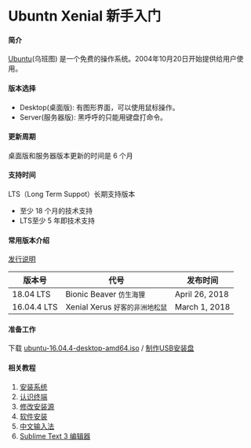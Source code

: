 # Ubuntn Xenial 新手入门

#### 简介

[Ubuntu](http://www.ubuntu.com/)(乌班图) 是一个免费的操作系统。2004年10月20日开始提供给用户使用。


#### 版本选择

* Desktop(桌面版): 有图形界面，可以使用鼠标操作。
* Server(服务器版): 黑呼呼的只能用键盘打命令。

#### 更新周期

桌面版和服务器版本更新的时间是 6 个月

#### 支持时间
LTS（Long Term Suppot）长期支持版本

* 至少 18 个月的技术支持
* LTS至少 5 年即技术支持

####  常用版本介绍

[发行说明](https://wiki.ubuntu.com/Releases)

版本号 | 代号| 发布时间
----------|------------------------------------------|---------------|
18.04 LTS | Bionic Beaver `仿生海狸` | April 26, 2018
16.04.4 LTS | Xenial Xerus `好客的非洲地松鼠` | March 1, 2018

#### 准备工作

下载 [ubuntu-16.04.4-desktop-amd64.iso](https://mirrors.tuna.tsinghua.edu.cn/ubuntu-releases/16.04.4/ubuntu-16.04.4-desktop-amd64.iso) / [制作USB安装盘](https://wiki.archlinux.org/index.php/USB_flash_installation_media_(%E7%AE%80%E4%BD%93%E4%B8%AD%E6%96%87))


#### 相关教程

1. [安装系统](install.md)
2. [认识终端](terminal.md)
3. [修改安装源](sources.md)
4. [软件安装](apt.md)
5. [中文输入法](chinese_input.md)
6. [Sublime Text 3 编辑器](sublime.md)



